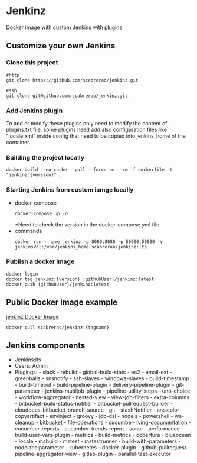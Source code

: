 # Jenkinz

Docker image with custom Jenkins with plugins

## Customize your own Jenkins
### Clone this project
```shell
#http
git clone https://github.com/scabrerao/jenkinz.git

#ssh
git clone git@github.com:scabrerao/jenkinz.git
```

### Add Jenkins plugin
  To add or modify these plugins only need to modify the content of plugins.txt file, some plugins need add also configuration files like "locale.xml" inside config that need to be copied into jenkins_home of the container.

### Building the project locally
```
docker build --no-cache --pull --force-rm --rm -f dockerfile -t "jenkinz:{version}" .
```

### Starting Jenkins from custom iamge locally
- docker-compose 
    ```
    docker-compose up -d
    ```
    *Need to check the version in the docker-compose.yml file
- commands 
    ```
    docker run --name jenkinz -p 8080:8080 -p 50000:50000 -v jenkinsVol:/var/jenkins_home scabrerao/jenkinz:lts
    ```

### Publish a docker image
```
docker login
docker tag jenkinz:{version} {githubUser}/jenkinz:latest
docker push {githubUser}/jenkinz:latest
```

## Public Docker image example
[jenkinz Docker Image](https://cloud.docker.com/u/scabrerao/repository/docker/scabrerao/jenkinz)

```docker pull scabrerao/jenkinz:{tagname}```

## Jenkins components
 - Jenkins:lts
 - Users:
    Admin
 - Plugings:
        - slack
        - rebuild
        - global-build-stats
        - ec2
        - email-ext
        - greenballs
        - snsnotify
        - ssh-slaves
        - windows-slaves
        - build-timestamp
        - build-timeout
        - build-pipeline-plugin
        - delivery-pipeline-plugin
        - git-parameter
        - jenkins-multijob-plugin
        - pipeline-utility-steps
        - uno-choice
        - workflow-aggregator
        - nested-view
        - view-job-filters
        - extra-columns
        - bitbucket-build-status-notifier
        - bitbucket-pullrequest-builder
        - cloudbees-bitbucket-branch-source
        - git
        - stashNotifier
        - ansicolor
        - copyartifact
        - envinject
        - groovy
        - job-dsl
        - nodejs
        - powershell
        - ws-cleanup
        - bitbucket
        - file-operations
        - cucumber-living-documentation
        - cucumber-reports
        - cucumber-trends-report
        - sonar
        - performance
        - build-user-vars-plugin
        - metrics
        - build-metrics
        - cobertura
        - blueocean
        - locale
        - msbuild
        - mstest
        - mstestrunner
        - build-with-parameters
        - nodelabelparameter
        - kubernetes
        - docker-plugin
        - github-pullrequest
        - pipeline-aggregator-view
        - gitlab-plugin
        - parallel-test-executor
